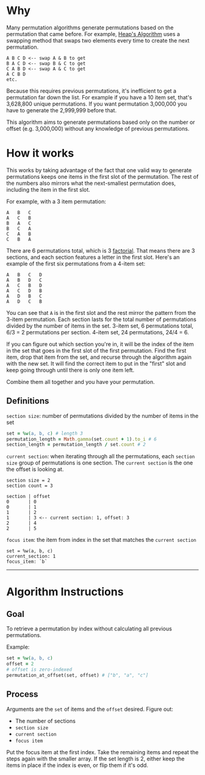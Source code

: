 # Why

Many permutation algorithms generate permutations based on the permutation that came before. For example, [Heap's Algorithm](https://en.wikipedia.org/wiki/Heap's_algorithm) uses a swapping method that swaps two elements every time to create the next permutation.

```
A B C D <-- swap A & B to get
B A C D <-- swap B & C to get
C A B D <-- swap A & C to get
A C B D
etc.
```

Because this requires previous permutations, it's inefficient to get a permutation far down the list. For example if you have a 10 item set, that's 3,628,800 unique permutations. If you want permutation 3,000,000 you have to generate the 2,999,999 before that.

This algorithm aims to generate permutations based only on the number or offset (e.g. 3,000,000) without any knowledge of previous permutations.

# How it works

This works by taking advantage of the fact that one valid way to generate permutations keeps one items in the first slot of the permutation. The rest of the numbers also mirrors what the next-smallest permutation does, including the item in the first slot.

For example, with a 3 item permutation:

```
A	B	C
A	C	B
B	A	C
B	C	A
C	A	B
C	B	A
```

There are 6 permutations total, which is 3 [factorial](https://en.wikipedia.org/wiki/Factorial). That means there are 3 sections, and each section features a letter in the first slot. Here's an example of the first six permutations from a 4-item set:

```
A	B	C	D
A	B	D	C
A	C	B	D
A	C	D	B
A	D	B	C
A	D	C	B
```

You can see that `A` is in the first slot and the rest mirror the pattern from the 3-item permutation. Each section lasts for the total number of permutations divided by the number of items in the set. 3-item set, 6 permutations total, 6/3 = 2 permutations per section. 4-item set, 24 permutations, 24/4 = 6.

If you can figure out which section you're in, it will be the index of the item in the set that goes in the first slot of the first permutation. Find the first item, drop that item from the set, and recurse through the algorithm again with the new set. It will find the correct item to put in the "first" slot and keep going through until there is only one item left.

Combine them all together and you have your permutation.

## Definitions

`section size`: number of permutations divided by the number of items in the set

```ruby
set = %w(a, b, c) # length 3
permutation_length = Math.gamma(set.count + 1).to_i # 6
section_length = permutation_length / set.count # 2
```

`current section`: when iterating through all the permutations, each `section size` group of permutations is one section. The `current section` is the one the offset is looking at.

```
section size = 2
section count = 3

section | offset
0       | 0
0       | 1
1       | 2
1       | 3 <-- current section: 1, offset: 3
2       | 4
2       | 5
```

`focus item`: the item from index in the set that matches the `current section`

```
set = %w(a, b, c)
current_section: 1
focus_item: `b`
```

---

# Algorithm Instructions

## Goal

To retrieve a permutation by index without calculating all previous permutations.

Example:

```ruby
set = %w(a, b, c)
offset = 2
# offset is zero-indexed
permutation_at_offset(set, offset) # ["b", "a", "c"]
```

## Process

Arguments are the `set` of items and the `offset` desired. Figure out:

* The number of sections
* `section size`
* `current section`
* `focus item`

Put the focus item at the first index. Take the remaining items and repeat the steps again with the smaller array. If the set length is 2, either keep the items in place if the index is even, or flip them if it's odd.
